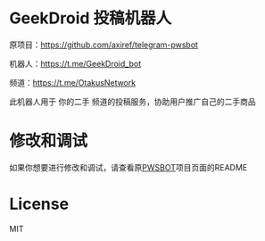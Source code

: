 # GeekDroid 投稿机器人

原项目：https://github.com/axiref/telegram-pwsbot

机器人：https://t.me/GeekDroid_bot

频道：https://t.me/OtakusNetwork

此机器人用于 你的二手 频道的投稿服务，协助用户推广自己的二手商品

# 修改和调试

如果你想要进行修改和调试，请查看原[PWSBOT](https://github.com/axiref/telegram-pwsbot)项目页面的README

# License

MIT

